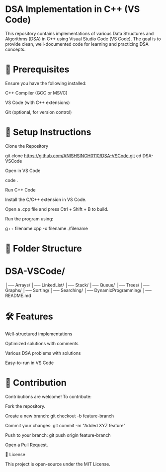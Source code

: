 # DSA Implementation in C++ (VS Code)

This repository contains implementations of various Data Structures and Algorithms (DSA) in C++ using Visual Studio Code (VS Code). The goal is to provide clean, well-documented code for learning and practicing DSA concepts.

# 📌 Prerequisites

Ensure you have the following installed:

C++ Compiler (GCC or MSVC)

VS Code (with C++ extensions)

Git (optional, for version control)

# 🚀 Setup Instructions

Clone the Repository

git clone https://github.com/ANISHSINGH0110/DSA-VSCode.git
cd DSA-VSCode

Open in VS Code

code .

Run C++ Code

Install the C/C++ extension in VS Code.

Open a .cpp file and press Ctrl + Shift + B to build.

Run the program using:

g++ filename.cpp -o filename
./filename

# 📁 Folder Structure

# DSA-VSCode/
│── Arrays/
│── LinkedList/
│── Stack/
│── Queue/
│── Trees/
│── Graphs/
│── Sorting/
│── Searching/
│── DynamicProgramming/
│── README.md

# 🛠 Features

Well-structured implementations

Optimized solutions with comments

Various DSA problems with solutions

Easy-to-run in VS Code

# 🎯 Contribution

Contributions are welcome! To contribute:

Fork the repository.

Create a new branch: git checkout -b feature-branch

Commit your changes: git commit -m "Added XYZ feature"

Push to your branch: git push origin feature-branch

Open a Pull Request.

📜 License

This project is open-source under the MIT License.

